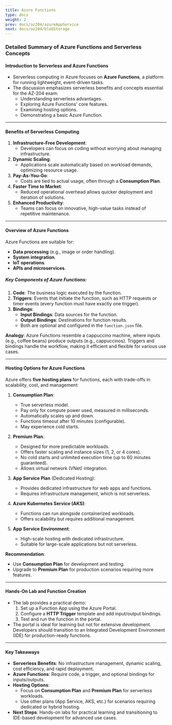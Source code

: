 ```yaml
---
title: Azure Functions
type: docs
weight: 2
prev: docs/az204/azureAppService
next: docs/az204/blobStorage
---
```


### **Detailed Summary of Azure Functions and Serverless Concepts**

#### **Introduction to Serverless and Azure Functions**
- Serverless computing in Azure focuses on **Azure Functions**, a platform for running lightweight, event-driven tasks.
- The discussion emphasizes serverless benefits and concepts essential for the AZ-204 exam:
  - Understanding serverless advantages.
  - Exploring Azure Functions' core features.
  - Examining hosting options.
  - Demonstrating a basic Azure Function.

---

#### **Benefits of Serverless Computing**
1. **Infrastructure-Free Development**: 
   - Developers can focus on coding without worrying about managing infrastructure.
2. **Dynamic Scaling**:
   - Applications scale automatically based on workload demands, optimizing resource usage.
3. **Pay-As-You-Go**:
   - Costs are tied to actual usage, often through a **Consumption Plan**.
4. **Faster Time to Market**:
   - Reduced operational overhead allows quicker deployment and iteration of solutions.
5. **Enhanced Productivity**:
   - Teams can focus on innovative, high-value tasks instead of repetitive maintenance.

---

#### **Overview of Azure Functions**
Azure Functions are suitable for:
- **Data processing** (e.g., image or order handling).
- **System integration**.
- **IoT operations**.
- **APIs and microservices**.

##### Key Components of Azure Functions:
1. **Code**: The business logic executed by the function.
2. **Triggers**: Events that initiate the function, such as HTTP requests or timer events (every function must have exactly one trigger).
3. **Bindings**:
   - **Input Bindings**: Data sources for the function.
   - **Output Bindings**: Destinations for function results.
   - Both are optional and configured in the `function.json` file.

**Analogy**: Azure Functions resemble a cappuccino machine, where inputs (e.g., coffee beans) produce outputs (e.g., cappuccinos). Triggers and bindings handle the workflow, making it efficient and flexible for various use cases.

---

#### **Hosting Options for Azure Functions**
Azure offers **five hosting plans** for functions, each with trade-offs in scalability, cost, and management:

1. **Consumption Plan**:
   - True serverless model.
   - Pay only for compute power used, measured in milliseconds.
   - Automatically scales up and down.
   - Functions timeout after 10 minutes (configurable).
   - May experience cold starts.

2. **Premium Plan**:
   - Designed for more predictable workloads.
   - Offers faster scaling and instance sizes (1, 2, or 4 cores).
   - No cold starts and unlimited execution time (up to 60 minutes guaranteed).
   - Allows virtual network (VNet) integration.

3. **App Service Plan** (Dedicated Hosting):
   - Provides dedicated infrastructure for web apps and functions.
   - Requires infrastructure management, which is not serverless.

4. **Azure Kubernetes Service (AKS)**:
   - Functions can run alongside containerized workloads.
   - Offers scalability but requires additional management.

5. **App Service Environment**:
   - High-scale hosting with dedicated infrastructure.
   - Suitable for large-scale applications but not serverless.

**Recommendation**:
- Use **Consumption Plan** for development and testing.
- Upgrade to **Premium Plan** for production scenarios requiring more features.

---

#### **Hands-On Lab and Function Creation**
- The lab provides a practical demo:
  1. Set up a Function App using the Azure Portal.
  2. Configure a **HTTP Trigger** template and add input/output bindings.
  3. Test and run the function in the portal.
- The portal is ideal for learning but not for extensive development. Developers should transition to an Integrated Development Environment (IDE) for production-ready functions.

---

#### **Key Takeaways**
- **Serverless Benefits**: No infrastructure management, dynamic scaling, cost efficiency, and rapid deployment.
- **Azure Functions**: Require code, a trigger, and optional bindings for inputs/outputs.
- **Hosting Options**:
  - Focus on **Consumption Plan** and **Premium Plan** for serverless workloads.
  - Use other plans (App Service, AKS, etc.) for scenarios requiring dedicated or hybrid hosting.
- **Next Steps**: Hands-on labs for practical learning and transitioning to IDE-based development for advanced use cases. 